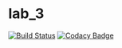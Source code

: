 # lab_3

[![Build Status](https://semaphoreci.com/api/v1/lobineugen/lab_3/branches/master/shields_badge.svg)](https://semaphoreci.com/lobineugen/lab_3)
[![Codacy Badge](https://api.codacy.com/project/badge/Grade/667a23398e224ba9974edc6c118b55ea)](https://www.codacy.com/app/lobineugen/lab_3?utm_source=github.com&amp;utm_medium=referral&amp;utm_content=lobineugen/lab_3&amp;utm_campaign=Badge_Grade)

